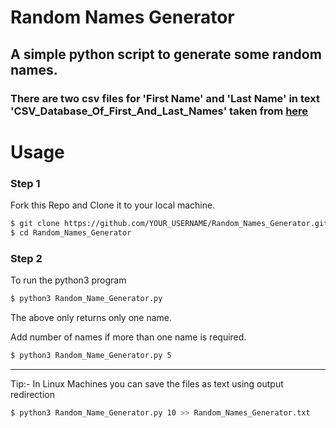 # Random Names Generator

## A simple python script to generate some random names.

### There are two csv files for 'First Name' and 'Last Name' in text 'CSV_Database_Of_First_And_Last_Names' taken from [here](http://www.quietaffiliate.com/free-first-name-and-last-name-databases-csv-and-sql/)

# Usage

### Step 1

Fork this Repo and Clone it to your local machine.

```sh
$ git clone https://github.com/YOUR_USERNAME/Random_Names_Generator.git
$ cd Random_Names_Generator
```

### Step 2

To run the python3 program

```sh
$ python3 Random_Name_Generator.py
```

The above only returns only one name.

Add number of names if more than one name is required.

```sh
$ python3 Random_Name_Generator.py 5
```

---

Tip:-
In Linux Machines you can save the files as text using output redirection

```sh
$ python3 Random_Name_Generator.py 10 >> Random_Names_Generator.txt
```

